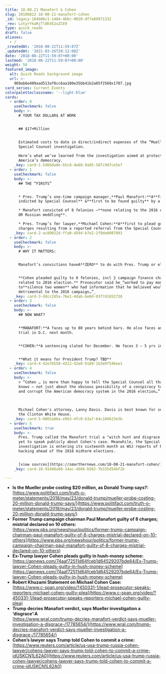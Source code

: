 ```yaml
---
title: 18.08.21 Manafort & Cohen
slug: 20180822-18-08-21-manafort-cohen
_id: legacy-184b06c1-1404-4bbc-9020-df7e89971332
_rev: LotyrYkaRjTl0E452xZCE9
type: quick_reads
draft: false
aliases:
  - /
_createdAt: '2018-08-22T11:59:07Z'
_updatedAt: '2021-03-26T20:12:08Z'
date: '2018-08-22T11:59:07+00:00'
lastmod: '2018-08-22T11:59:07+00:00'
weight: 50
featured_image:
  alt: Quick Reads background image
  url: >-
    969ab6e409aad513af0cc6aa100e35bb41b2a05f2560x1707.jpg
card_series: Current Events
colorpaletteclassname: '--light-blue'
cards:
  - order: 0
    useCheckmark: false
    body: >-
      # YOUR TAX DOLLAR$ AT WORK


      ## $17+Million


      Estimated costs to date in direct/indirect expenses of the “Mueller”
      Special Counsel investigation.  
        
      Here’s what we’ve learned from the investigation aimed at protecting
      America’s democracy.
    _key: card-1-5d6bda8e-b5c8-4e68-9a95-587c9d7ce5e7
  - order: 1
    useCheckmark: false
    body: >-
      ## THE “FIRSTS”


      * Pres. Trump’s one-time campaign manager,**Paul Manafort:**A**first
      indicted by Special Counsel** &**first to be found guilty** by a jury.

      * Manafort convicted of 8 felonies –**none relating to the 2016 election
      OR Russian meddling**.

      * Pres. Trump’s fmr lawyer,**Michael Cohen:**A**first to plead guilty** to
      charges resulting from a reported referral from the Special Counsel.
    _key: card-2-ac89022d-ffa0-4594-b7e2-2f9de0087093
  - order: 2
    useCheckmark: false
    body: >-
      # WHY IT MATTERS:


      Manafort’s convictions haveA**ZERO** to do with Pres. Trump or election.


      **Cohen pleaded guilty to 8 felonies, incl 2 campaign finance charges
      related to 2016 election.** Prosecutor said he_“worked to pay money
      to**silence two women** who had information that he believed would be
      detrimental to the 2016 campaign…”_
    _key: card-3-ddcc2d5a-76e1-4dab-be0d-03f7d1652738
  - order: 3
    useCheckmark: false
    body: >-
      ## NOW WHAT?


      **MANAFORT:**A faces up to 80 years behind bars. He also faces another
      trial in D.C. next month.


      **COHEN:**A sentencing slated for December. He faces 3 – 5 yrs in prison.


      **What it means for President Trump? TBD**
    _key: card-4-42e76558-4312-42e0-9189-1b3e0f546ea1
  - order: 4
    useCheckmark: false
    body: >-
      > “Cohen … is more than happy to tell the Special Counsel all that he
      knows – not just about the obvious possibility of a conspiracy to collude
      and corrupt the American democracy system in the 2016 election…”  
        
        
        
      Michael Cohen's attorney, Lanny Davis. Davis is best known for serving in
      the Clinton White House.
    _key: card-5-0865a86a-e963-4fc0-b3a7-64c104623e3b
  - order: 5
    useCheckmark: true
    body: >-
      Pres. Trump called the Manafort trial a "witch hunt and disgrace." He has
      yet to speak publicly about Cohen's case. Meanwhile, the Special Counsel's
      investigation is entering its sixteenth month as WSJ reports of Russian
      hacking ahead of the 2018 midterm elections.


      [view sources](https://smarthernews.com/18-08-21-manafort-cohen/)
    _key: card-10-914d8a88-14ac-4666-b562-7b335d54bf2b

---
```

* **Is the Mueller probe costing $20 million, as Donald Trump says?:** [https://www.politifact.com/truth-o-meter/statements/2018/may/23/donald-trump/mueller-probe-costing-20-million-donald-trump-says/](https://www.politifact.com/truth-o-meter/statements/2018/may/23/donald-trump/mueller-probe-costing-20-million-donald-trump-says/)
* **Former Trump campaign chairman Paul Manafort guilty of 8 charges; mistrial declared on 10 others:**  
[https://www.pbs.org/newshour/politics/former-trump-campaign-chairman-paul-manafort-guilty-of-8-charges-mistrial-declared-on-10-others](https://www.pbs.org/newshour/politics/former-trump-campaign-chairman-paul-manafort-guilty-of-8-charges-mistrial-declared-on-10-others)
* **Ex-Trump lawyer Cohen pleads guilty in hush-money scheme:** [https://apnews.com/74aaf72511d64fceb1d64529207bde64/Ex-Trump-lawyer-Cohen-pleads-guilty-in-hush-money-scheme](https://apnews.com/74aaf72511d64fceb1d64529207bde64/Ex-Trump-lawyer-Cohen-pleads-guilty-in-hush-money-scheme)
* **Robert Khuzami Statement on Michael Cohen Case:**  
[https://www.c-span.org/video/?450331-1/lead-prosecutor-speaks-reporters-michael-cohen-guilty-plea](https://www.c-span.org/video/?450331-1/lead-prosecutor-speaks-reporters-michael-cohen-guilty-plea)
* **Trump decries Manafort verdict, says Mueller investigation a ‘disgrace’:A**  
[https://www.wral.com/trump-decries-manafort-verdict-says-mueller-investigation-a-disgrace-/17785654/](https://www.wral.com/trump-decries-manafort-verdict-says-mueller-investigation-a-disgrace-/17785654/)
* **Cohen’s lawyer says Trump told Cohen to commit a crime:** [https://www.reuters.com/article/us-usa-trump-russia-cohen-lawyer/cohens-lawyer-says-trump-told-cohen-to-commit-a-crime-idUSKCN1L62A0](https://www.reuters.com/article/us-usa-trump-russia-cohen-lawyer/cohens-lawyer-says-trump-told-cohen-to-commit-a-crime-idUSKCN1L62A0)